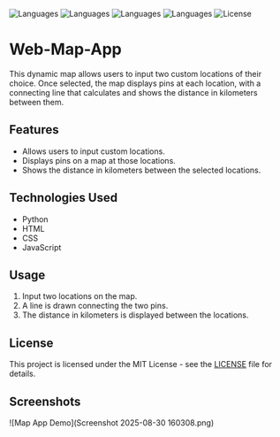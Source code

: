 ![Languages](https://img.shields.io/badge/Language-Python-yellow) ![Languages](https://img.shields.io/badge/Language-HTML-orange) ![Languages](https://img.shields.io/badge/Language-CSS-blue)  ![Languages](https://img.shields.io/badge/Language-JS-black)    ![License](https://img.shields.io/badge/License-MIT-green)

# Web-Map-App

This dynamic map allows users to input two custom locations of their choice. Once selected, the map displays pins at each location, with a connecting line that calculates and shows the distance in kilometers between them.



## Features

- Allows users to input custom locations.
- Displays pins on a map at those locations.
- Shows the distance in kilometers between the selected locations.

## Technologies Used

- Python
- HTML
- CSS
- JavaScript


## Usage

1. Input two locations on the map.
2. A line is drawn connecting the two pins.
3. The distance in kilometers is displayed between the locations.



## License

This project is licensed under the MIT License - see the [LICENSE](LICENSE) file for details.

## Screenshots

![Map App Demo](Screenshot 2025-08-30 160308.png)
